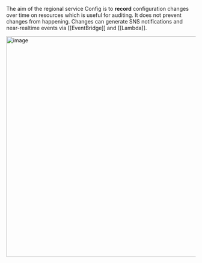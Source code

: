 The aim of the regional service Config is to **record** configuration changes over time on resources which is useful for auditing. It does not prevent changes from happening. 
Changes can generate SNS notifications and near-realtime events via [[EventBridge]] and [[Lambda]].


<img width="1251" height="585" alt="image" src="https://github.com/user-attachments/assets/c0c8b54f-04b2-4fdd-a12d-cc9a97264799" />
